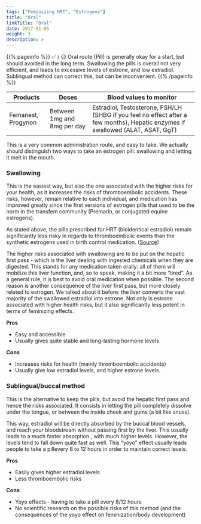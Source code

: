 ```yaml
---
tags: ["Feminizing HRT", "Estrogens"]
title: "Oral"
linkTitle: "Oral"
date: 2017-01-05
weight: 3
description: >
---
```


{{% pageinfo %}}
✅ / 😐 Oral route (Pill) is generally okay for a start, but should avoided in the long term. Swallowing the pills is overall not very efficient, and leads to excessive levels of estrone, and low estradiol. Sublingual method can correct this, but can be inconvenient.
{{% /pageinfo %}}

|Products|Doses|Blood values to monitor|
|--------|-----|----|
|Femanest, Progynon|Between 1mg and 8mg per day|Estradiol, Testosterone, FSH/LH (SHBG if you feel no effect after a few months), Hepatic enzymes if swallowed (ALAT, ASAT, GgT)|

This is a very common administration route, and easy to take.
We actually should distinguish two ways to take an estrogen pill: swallowing and letting it melt in the mouth.

### Swallowing ###

This is the easiest way, but also the one associated with the higher risks for your health, as it increases the risks of thromboembolic accidents. These risks, however, remain relative to each individual, and medication has improved greatly since the first versions of estrogen pills that used to be the norm in the transfem community (Premarin, or conjugated equine estrogens). 

As stated above, the pills prescribed for HRT (bioidentical estradiol) remain significantly less risky in regards to thromboembolic events than the synthetic estrogens used in birth control medication. ([Source](https://en.wikipedia.org/wiki/Template:Risk_of_venous_thromboembolism_with_hormone_therapy_and_birth_control_pills_(QResearch/CPRD)))

The higher risks associated with swallowing are to be put on the hepatic first pass - which is the liver dealing with ingested chemicals when they are digested. This stands for any medication taken orally: all of them will mobilize this liver function, and, so to speak, making it a bit more “tired”. As a general rule, it is best to avoid oral medication when possible.
The second reason is another consequence of the liver first pass, but more closely related to estrogen. We talked about it before: the liver converts the vast majority of the swallowed estradiol into estrone. Not only is estrone associated with higher health risks, but it also significantly less potent in terms of feminizing effects.

**Pros**
- Easy and accessible
- Usually gives quite stable and long-lasting hormone levels

**Cons**
- Increases risks for health (mainly thromboembolic accidents)
- Usually give low estradiol levels, and higher estrone levels.

### Sublingual/buccal method ###

This is the alternative to keep the pills, but avoid the hepatic first pass and hence the risks associated. It consists in letting the pill completely dissolve under the tongue, or between the inside cheek and gums (a bit like snuss).

This way, estradiol will be directly absorbed by the buccal blood vessels, and reach your bloodstream without passing first by the liver.
This usually leads to a much faster absorption , with much higher levels. However, the levels tend to fall down quite fast as well. This “yoyo” effect usually leads people to take a pillevery 8 to 12 hours in order to maintain correct levels.

**Pros**
- Easily gives higher estradiol levels
- Less thromboembolic risks

**Cons**
- Yoyo effects - having to take a pill every 8/12 hours
- No scientific research on the possible risks of this method (and the consequences of the yoyo effect on feminization/body development)
